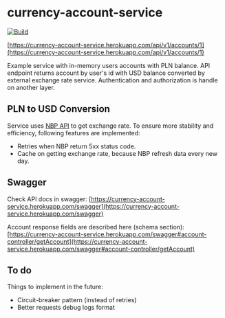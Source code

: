 # currency-account-service

[![Build](https://github.com/wookieJ/account-service-api/actions/workflows/ci.yml/badge.svg?branch=master&event=push)](https://github.com/wookieJ/account-service-api/actions/workflows/ci.yml)

[https://currency-account-service.herokuapp.com/api/v1/accounts/1](https://currency-account-service.herokuapp.com/api/v1/accounts/1)

Example service with in-memory users accounts with PLN balance. API endpoint returns account by user's id with
USD balance converted by external exchange rate service. Authentication and authorization is handle on another layer.

## PLN to USD Conversion

Service uses [NBP API](https://api.nbp.pl) to get exchange rate. To ensure more stability and efficiency, 
following features are implemented:
 * Retries when NBP return 5xx status code.
 * Cache on getting exchange rate, because NBP refresh data every new day.

## Swagger
Check API docs in swagger:
[https://currency-account-service.herokuapp.com/swagger](https://currency-account-service.herokuapp.com/swagger)

Account response fields are described here (schema section):
[https://currency-account-service.herokuapp.com/swagger#account-controller/getAccount](https://currency-account-service.herokuapp.com/swagger#account-controller/getAccount)

## To do
Things to implement in the future:
 * Circuit-breaker pattern (instead of retries)
 * Better requests debug logs format
